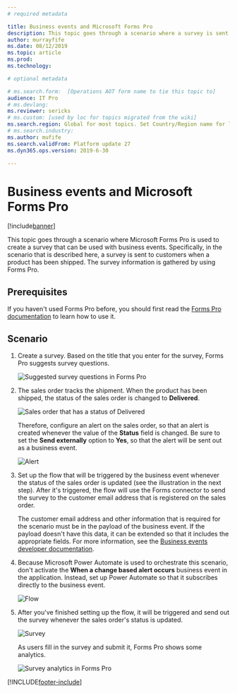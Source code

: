 ```yaml
---
# required metadata

title: Business events and Microsoft Forms Pro
description: This topic goes through a scenario where a survey is sent to users when a product has been shipped.
author: murrayfife
ms.date: 08/12/2019
ms.topic: article
ms.prod: 
ms.technology: 

# optional metadata

# ms.search.form:  [Operations AOT form name to tie this topic to]
audience: IT Pro
# ms.devlang: 
ms.reviewer: sericks
# ms.custom: [used by loc for topics migrated from the wiki]
ms.search.region: Global for most topics. Set Country/Region name for localizations
# ms.search.industry: 
ms.author: mufife
ms.search.validFrom: Platform update 27
ms.dyn365.ops.version: 2019-6-30 

---
```


# Business events and Microsoft Forms Pro

[!include[banner](../../includes/banner.md)]

This topic goes through a scenario where Microsoft Forms Pro is used to create a survey that can be used with business events. Specifically, in the scenario that is described here, a survey is sent to customers when a product has been shipped. The survey information is gathered by using Forms Pro.

## Prerequisites

If you haven't used Forms Pro before, you should first read the [Forms Pro documentation](/forms-pro/) to learn how to use it.

## Scenario

1. Create a survey. Based on the title that you enter for the survey, Forms Pro suggests survey questions.

    ![Suggested survey questions in Forms Pro](../../media/Forms_Pro1.png)

2. The sales order tracks the shipment. When the product has been shipped, the status of the sales order is changed to **Delivered**.

    ![Sales order that has a status of Delivered](../../media/SalesOrder1.png)

    Therefore, configure an alert on the sales order, so that an alert is created whenever the value of the **Status** field is changed. Be sure to set the **Send externally** option to **Yes**, so that the alert will be sent out as a business event.

    ![Alert](../../media/Alerts1.png)

3. Set up the flow that will be triggered by the business event whenever the status of the sales order is updated (see the illustration in the next step). After it's triggered, the flow will use the Forms connector to send the survey to the customer email address that is registered on the sales order.

    The customer email address and other information that is required for the scenario must be in the payload of the business event. If the payload doesn't have this data, it can be extended so that it includes the appropriate fields. For more information, see the [Business events developer documentation](../business-events-dev-doc.md).

4. Because Microsoft Power Automate is used to orchestrate this scenario, don't activate the **When a change based alert occurs** business event in the application. Instead, set up Power Automate so that it subscribes directly to the business event.

    ![Flow](../../media/Flow1.png)

5. After you've finished setting up the flow, it will be triggered and send out the survey whenever the sales order's status is updated.

    ![Survey](../../media/Survey1.png)

    As users fill in the survey and submit it, Forms Pro shows some analytics.

    ![Survey analytics in Forms Pro](../../media/Forms_Pro2.png)


[!INCLUDE[footer-include](../../../../includes/footer-banner.md)]
